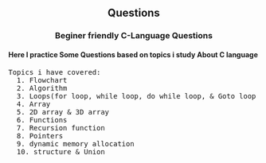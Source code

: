 <center>
<h2>Questions</h2>
<h3>Beginer friendly <strong>C-Language</strong> Questions</h3>
</center>
<h4>Here I practice Some Questions based on topics i study About C language </h4>
<pre>Topics i have covered:
  1. Flowchart 
  2. Algorithm 
  3. Loops(for loop, while loop, do while loop, & Goto loop
  4. Array
  5. 2D array & 3D array
  6. Functions
  7. Recursion function 
  8. Pointers
  9. dynamic memory allocation 
  10. structure & Union
</pre>
